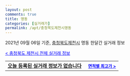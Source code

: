 ```yaml
---
layout: post
comments: true
title: 명동
categories: [실거래가]
permalink: /apt/충청북도제천시명동
---
```


2021년 09월 06일 기준, <a href="/apt/충청북도제천시">충청북도제천시</a> 명동 한달간 실거래 정보

<a style="color: blue;" href="/apt/충청북도제천시">< 충청북도 제천시 전체 실거래 정보</a>
<!---- start ---->
<table>
  <tr>
    <td colspan="4" style="font-weight: bold;"><a href="/apt/충청북도제천시명동{name_without_space}">오늘 등록된 실거래 정보가 없습니다</a> &nbsp;&nbsp;&nbsp; <a style="color: blue; font-size: smaller;" href="/apt/충청북도제천시명동{name_without_space}">면적별 최고가 ></a></td>
  </tr>
    
</table>
<!---- end ---->
    